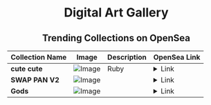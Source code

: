 <div align="center">

# Digital Art Gallery

## Trending Collections on OpenSea

| Collection Name                       | Image                                                                                     | Description                       | OpenSea Link                                                                                          |
|---------------------------------------|-------------------------------------------------------------------------------------------|-----------------------------------|--------------------------------------------------------------------------------------------------------|
| **cute cute** | ![Image](https://i.seadn.io/s/raw/files/80c54a368c1ee876c0db571d6396d201.jpg?w=500&auto=format?w=200&auto=format) | Ruby | <details><summary>Link</summary>[cute cute](https://opensea.io/collection/cute-cute-1)</details> |
| **SWAP PAN V2** | ![Image](https://i.seadn.io/s/raw/files/87bf5dbdd01617afd9b655e46f2176bf.jpg?w=500&auto=format?w=200&auto=format) |  | <details><summary>Link</summary>[SWAP PAN V2](https://opensea.io/collection/swap-pan-v2)</details> |
| **Gods** | ![Image](https://i.seadn.io/s/raw/files/918b017f9ca50ab3323d585a4cf216b2.gif?w=500&auto=format?w=200&auto=format) |  | <details><summary>Link</summary>[Gods](https://opensea.io/collection/gods-273)</details> |

</div>